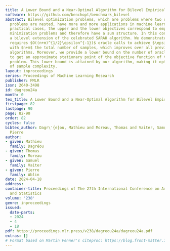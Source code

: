 ```yaml
---
title: A Lower Bound and a Near-Optimal Algorithm for Bilevel Empirical Risk Minimization
software: https://github.com/benchopt/benchmark_bilevel
abstract: Bilevel optimization problems, which are problems where two optimization
  problems are nested, have more and more applications in machine learning. In many
  practical cases, the upper and the lower objectives correspond to empirical risk
  minimization problems and therefore have a sum structure. In this context, we propose
  a bilevel extension of the celebrated SARAH algorithm. We demonstrate that the algorithm
  requires $O((n+m)^{1/2}\epsilon^{-1})$ oracle calls to achieve $\epsilon$-stationarity
  with $n+m$ the total number of samples, which improves over all previous bilevel
  algorithms. Moreover, we provide a lower bound on the number of oracle calls required
  to get an approximate stationary point of the objective function of the bilevel
  problem. This lower bound is attained by our algorithm, making it optimal in terms
  of sample complexity.
layout: inproceedings
series: Proceedings of Machine Learning Research
publisher: PMLR
issn: 2640-3498
id: dagreou24a
month: 0
tex_title: A Lower Bound and a Near-Optimal Algorithm for Bilevel Empirical Risk Minimization
firstpage: 82
lastpage: 90
page: 82-90
order: 82
cycles: false
bibtex_author: Dagr\'{e}ou, Mathieu and Moreau, Thomas and Vaiter, Samuel and Ablin,
  Pierre
author:
- given: Mathieu
  family: Dagréou
- given: Thomas
  family: Moreau
- given: Samuel
  family: Vaiter
- given: Pierre
  family: Ablin
date: 2024-04-18
address:
container-title: Proceedings of The 27th International Conference on Artificial Intelligence
  and Statistics
volume: '238'
genre: inproceedings
issued:
  date-parts:
  - 2024
  - 4
  - 18
pdf: https://proceedings.mlr.press/v238/dagreou24a/dagreou24a.pdf
extras: []
# Format based on Martin Fenner's citeproc: https://blog.front-matter.io/posts/citeproc-yaml-for-bibliographies/
---
```

